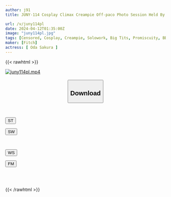 ```yaml
---
author: j91
title: JUNY-114 Cosplay Climax Creampie Off-paco Photo Session Held By Megaton 111cmHcup Idol Sakura Oda

url: /v/juny114pl
date: 2024-04-12T01:35:00Z
image: "juny114pl.jpg"
tags: [Censored, Cosplay, Creampie, Solowork, Big Tits, Promiscuity, BBW	]
maker: [Fitch]
actress: [ Oda Sakura ]
---
```



{{< rawhtml >}}

<div class="video" data-videoid="OqleZDPVrxhZ304">
    <a href="javascript:;">
        <img src="/v/juny114pl/juny114pl.jpg" width="WIDTH" height="HEIGHT" alt="juny114pl.mp4" loading="lazy">
    </a>
</div>

<script type="text/javascript" src="https://j91.asia/asset/on-demand-st.js"></script>

<br>
  <link rel="stylesheet" href="https://j91.asia/asset/bs5.css">
  
  <center>
  <button class="btn btn-primary" type="button" data-bs-toggle="collapse" data-bs-target=".multi-collapse" aria-expanded="false" aria-controls="multiCollapseExample1 multiCollapseExample2"><h2>Download</h2></button></center>
</p>
<div class="row">
  <div class="col">
    <div class="collapse multi-collapse" id="multiCollapseExample1">
      <div class="card card-body">
	      	      <br>
<div class="buttons">  
<p><a href="https://streamtape.to/v/OqleZDPVrxhZ304" target="_blank"><button class="btn-hover color-3"><i class="fa fa-download"></i> ST</button></a></p>
<p><a href="https://asnwish.com/su2pakplg88s" target="_blank"><button class="btn-hover color-2"><i class="fa fa-download"></i> SW</button></a></p></div>
    </div>
  </div>
</div>
  <div class="col">
    <div class="collapse multi-collapse" id="multiCollapseExample2">
      <div class="card card-body">
	      <br>
<div class="buttons">
<p><a href="https://wolfstream.tv/abfdkv5n0s87"><button class="btn-hover color-9"><i class="fa fa-download"></i> WS</button></a></p>
<p><a href="https://filemoon.sx/d/wgalm9n1w4ng"><button class="btn-hover color-8"><i class="fa fa-download"></i> FM</button></a></p></div>
<br><br>
      </div>
    </div>
  </div>
</div>

{{< /rawhtml >}}